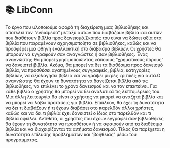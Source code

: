 # 📚 **LibConn**

Το έργο που υλοποιούμε αφορά τη διαχείριση μιας βιβλιοθήκης και αποτελεί τον 
“ενδιάμεσο” μεταξύ αυτών που διαβάζουν βιβλία και αυτών που διαθέτουν βιβλία προς 
δανεισμό.Σκοπός του είναι να δώσει αξία στα βιβλία που παραμένουν αχρησιμοποίητα σε 
βιβλιοθήκες, καθώς και να προσφέρει μια φθηνή εναλλακτική στο διάβασμα βιβλίων. Οι 
χρήστες θα μπορούν να εγγραφούν σαν αναγνώστες ή σαν βιβλιοθήκες. Ένας αναγνώστης 
θα μπορεί χρησιμοποιώντας κάποιους “χρηματικούς πόρους” να δανειστεί βιβλία. Ακόμα, 
θα μπορεί να δει τα διαθέσιμα προς δανεισμό βιβλία, να προσθέσει αγαπημένους 
συγγραφείς, βιβλία, κατηγορίες βιβλίων, να αξιολογήσει βιβλία και να γράψει μικρές 
κριτικές για αυτά.Ο αναγνώστης θα έχουν τη δυνατότητα να δανείζεται βιβλία από τις 
βιβλιοθήκες, να επιλέγει το χρόνο δανεισμού και να τον επεκτείνει. Για κάθε βιβλίο ο 
χρήστης θα μπορεί να δει αναλυτικά τις λεπτομέρειες του. Μια άλλη λειτουργία θα είναι ο 
χρήστης να μπορεί να αναζητά βιβλία και να μπορεί να λάβει προτάσεις για βιβλία. 
Επιπλέον, θα έχει τη δυνατότητα να δει τι διαβάζουν ή τι έχουν διαβάσει στο παρελθόν 
άλλοι χρήστες, καθώς και να δει τι βιβλία έχει δανειστεί ο ίδιος στο παρελθόν και τι βιβλία 
οφείλει. Αντίθετα, οι χρήστες που έχουν εγγραφεί σαν βιβλιοθήκες θα έχουν τη δυνατότητα 
να προσθέτουν ή να αφαιρούν από τα διαθέσιμα βιβλία και να διαχειρίζονται τα αιτήματα 
δανεισμού. Τέλος θα παρέχεται η δυνατότητα επίλυσης προβλημάτων και “βοήθειας” μέσω 
του προγράμματος.

